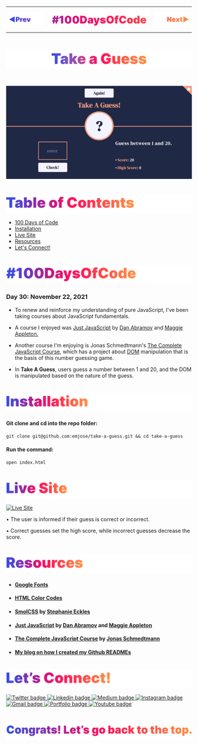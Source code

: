 <p id="header"><p>

<table><tr>
<td> <a href="https://github.com/emjose/global-metrics-app/#header"><img src="Assets/header-left.png" alt="previous" style="width: 200px;"/></a> </td>
<td> <a href="https://github.com/emjose/one-hundred/#header"><img src="Assets/header-center.png" alt="100 days of code" style="width: 580px;"/></a> </td>
<td> <a href="https://github.com/emjose/agile-101/#header"><img src="Assets/header-right.png" alt="next" style="width: 200px;"/></a> </td>

</tr></table>

<br>

<p id="project-title"><p>

<a href=#table-of-contents>![Take A Guess](Assets/inter-030-take-a-guess.png)</a>

<br>

<a href="https://take-a-guess.vercel.app/">![Take A Guess](Assets/preview-030-take-a-guess.png)</a>

#

<p id="table-of-contents"><p>

<a href=#table-of-contents>![Table of Contents](Assets/inter-toc.png)</a>

-   [100 Days of Code](#100days)
-   [Installation](#installation)
-   [Live Site](#live-site)
-   [Resources](#resources)
-   [Let's Connect!](#lets-connect)

#

<p id="100days"><p>

<a href=#100days>![#100DaysOfCode](Assets/inter-100hash.png)</a>

### Day 30: November 22, 2021

-   To renew and reinforce my understanding of pure JavaScript, I've been taking courses about JavaScript fundamentals.

-   A course I enjoyed was <a href="https://justjavascript.com/">Just JavaScript</a> by <a href="https://twitter.com/dan_abramov">Dan Abramov</a> and <a href="https://maggieappleton.com/">Maggie Appleton.</a>
-   Another course I'm enjoying is Jonas Schmedtmann's <a href="https://www.udemy.com/course/the-complete-javascript-course/">The Complete JavaScript Course</a>, which has a project about <a href="https://developer.mozilla.org/en-US/docs/Web/API/Document_Object_Model">DOM</a> manipulation that is the basis of this number guessing game.
-   In **Take A Guess**, users guess a number between 1 and 20, and the DOM is manipulated based on the nature of the guess.

#

<p id="installation"><p>

<a href=#installation>![Installation](Assets/inter-installation.png)</a>

#### Git clone and cd into the repo folder:

```
git clone git@github.com:emjose/take-a-guess.git && cd take-a-guess
```

#### Run the command:

```
open index.html
```

#

<p id="live-site"><p>

<a href="https://take-a-guess.vercel.app/">![Live Site](Assets/inter-live-site.png)</a>

<a href="https://take-a-guess.vercel.app/">![Live Site](Assets/030-guess.gif)</a>

• The user is informed if their guess is correct or incorrect.

• Correct guesses set the high score, while incorrect guesses decrease the score.

#

<p id="resources"><p>

<a href=#resources>![Resources](Assets/inter-resources.png)</a>

-   #### [Google Fonts](https://fonts.google.com/)

-   #### [HTML Color Codes](https://htmlcolorcodes.com/)

-   #### [SmolCSS](https://smolcss.dev/) by [Stephanie Eckles](https://twitter.com/5t3ph)

-   #### [Just JavaScript](https://justjavascript.com/) by [Dan Abramov](https://twitter.com/dan_abramov) and [Maggie Appleton](https://maggieappleton.com/)

-   #### [The Complete JavaScript Course](https://www.udemy.com/course/the-complete-javascript-course/) by [Jonas Schmedtmann](https://codingheroes.io/)

-   #### [My blog on how I created my Github READMEs](https://emmanueljose.medium.com/readme-a-makeover-story-b9c7be37a6de?sk=7ae6623d365409d875753e4604e42ffd)

#

<p id="lets-connect"><p>

<a href=#lets-connect>![Let's Connect!](Assets/inter-lets-connect.png)</a>

<p><a href="https://twitter.com/Emmanuel_Labor"><img src="https://img.shields.io/badge/twitter-%231DA1F2.svg?&style=for-the-badge&logo=twitter&logoColor=white" height=30 width=90 alt="Twitter badge"> <a href="https://www.linkedin.com/in/emmanuelpjose/"><img src="https://img.shields.io/badge/linkedin-%230064e7.svg?&style=for-the-badge&logo=linkedin&logoColor=white" height=30 width=90 alt="Linkedin badge"> <a href="https://emmanueljose.medium.com/"><img src="https://img.shields.io/badge/medium-%238700f5.svg?&style=for-the-badge&logo=medium&logoColor=white" height=30 width=90 alt="Medium badge"> <a href="https://www.instagram.com/emmanuel_jose/"><img src="https://img.shields.io/badge/instagram-%23ff0077.svg?&style=for-the-badge&logo=instagram&logoColor=white" height=30 width=90 alt="Instagram badge"> <a href="mailto:emjose@gmail.com"><img src="https://img.shields.io/badge/gmail-%23fd1745.svg?&style=for-the-badge&logo=gmail&logoColor=white" height=30 width=90 alt="Gmail badge"> <a href="https://www.emmanuel-jose.com/"><img src="https://img.shields.io/badge/portfolio-%23FF0000.svg?&style=for-the-badge&logoColor=white" height=30 width=90 alt="Portfolio badge"> <a href="https://github.com/emjose"><img src="https://img.shields.io/badge/github-%23ff8e44.svg?&style=for-the-badge&logo=github&logoColor=white" height=30 width=90 alt="Youtube badge"></p>

#

<a href=#header>![Back to Top](Assets/inter-congrats.png)</a>

